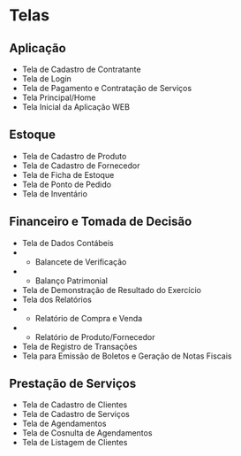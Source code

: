 # Telas
## Aplicação
  - Tela de Cadastro de Contratante
  - Tela de Login
  - Tela de Pagamento e Contratação de Serviços
  - Tela Principal/Home
  - Tela Inicial da Aplicação WEB
## Estoque
  - Tela de Cadastro de Produto
  - Tela de Cadastro de Fornecedor
  - Tela de Ficha de Estoque
  - Tela de Ponto de Pedido
  - Tela de Inventário
## Financeiro e Tomada de Decisão
  - Tela de Dados Contábeis
  - - Balancete de Verificação
  - - Balanço Patrimonial
  - Tela de Demonstração de Resultado do Exercício
  - Tela dos Relatórios
  - - Relatório de Compra e Venda
  - - Relatório de Produto/Fornecedor
  - Tela de Registro de Transações
  - Tela para Emissão de Boletos e Geração de Notas Fiscais
## Prestação de Serviços
  - Tela de Cadastro de Clientes
  - Tela de Cadastro de Serviços
  - Tela de Agendamentos
  - Tela de Cosnulta de Agendamentos
  - Tela de Listagem de Clientes
